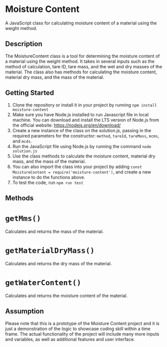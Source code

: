 # Moisture Content

A JavaScript class for calculating moisture content of a material using the weight method.

## Description

The MoistureContent class is a tool for determining the moisture content of a material using the weight method. It takes in several inputs such as the method of calculation, tare ID, tare mass, and the wet and dry masses of the material. The class also has methods for calculating the moisture content, material dry mass, and the mass of the material.

## Getting Started

1. Clone the repository or install it in your project by running `npm install moisture-content`
2. Make sure you have Node.js installed to run Javascript file in local machine. You can download and install the LTS version of Node.js from the official website: https://nodejs.org/en/download/
3. Create a new instance of the class on the solution.js, passing in the required parameters for the constructor: `method`, `tareId`, `tareMass`, `mcms`, and `mcds`.
5. Run the JavaScript file using Node.js by running the command `node solution.js`
6. Use the class methods to calculate the moisture content, material dry mass, and the mass of the material.
3. You can also import the class into your project by adding `const MoistureContent = require('moisture-content')`, and create a new instance to do the functions above.
4. To test the code, run `npm run test`

## Methods

  # `getMms()`

Calculates and returns the mass of the material.

  # `getMaterialDryMass()`

Calculates and returns the dry mass of the material.

  # `getWaterContent()`

Calculates and returns the moisture content of the material.

## Assumption

Please note that this is a prototype of the Moisture Content project and it is just a demonstration of the logic to showcase coding skill within a time frame. The actual functionality of the project will include many more inputs and variables, as well as additional features and user interface. 
